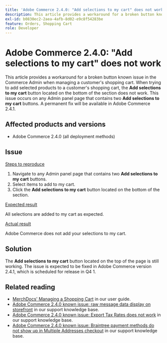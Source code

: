 ```yaml
---
title: 'Adobe Commerce 2.4.0: "Add selections to my cart" does not work'
description: This article provides a workaround for a broken button known issue in the Commerce Admin when managing a customer's shopping cart. When trying to add selected products to a customer's shopping cart, the **Add selections to my cart** button located on the bottom of the section does not work. This issue occurs on any Admin panel page that contains two **Add selections to my cart** buttons. A permanent fix will be available in Adobe Commerce 2.4.1.
exl-id: b0830ec2-2aea-4afb-8d02-e9c8f54283be
feature: Orders, Shopping Cart
role: Developer
---
```

# Adobe Commerce 2.4.0: "Add selections to my cart" does not work

This article provides a workaround for a broken button known issue in the Commerce Admin when managing a customer's shopping cart. When trying to add selected products to a customer's shopping cart, the **Add selections to my cart** button located on the bottom of the section does not work. This issue occurs on any Admin panel page that contains two **Add selections to my cart** buttons. A permanent fix will be available in Adobe Commerce 2.4.1.

## Affected products and versions

* Adobe Commerce 2.4.0 (all deployment methods)

## Issue

<u>Steps to reproduce</u>

1. Navigate to any Admin panel page that contains two **Add selections to my cart** buttons.
1. Select items to add to my cart.
1. Click the **Add selections to my cart** button located on the bottom of the section.

<u>Expected result</u>

All selections are added to my cart as expected.

<u>Actual result</u>

Adobe Commerce does not add your selections to my cart.

## Solution

The **Add selections to my cart** button located on the top of the page is still working. The issue is expected to be fixed in Adobe Commerce version 2.4.1, which is scheduled for release in Q4 1.

## Related reading

* [MerchDocs' Managing a Shopping Cart](https://docs.magento.com/user-guide/sales/shopping-assisted-cart-manage.html) in our user guide.
* [Adobe Commerce 2.4.0 known issue: raw message data display on storefront](/help/troubleshooting/storefront/magento-2-4-0-issue-storefront-raw-message-data-display.md) in our support knowledge base.
* [Adobe Commerce 2.4.0 known issue: Export Tax Rates does not work](/help/troubleshooting/miscellaneous/magento-2-4-0-known-issue-export-tax-rates-does-not-work.md) in our support knowledge base.
* [Adobe Commerce 2.4.0 known issue: Braintree payment methods do not show up in Multiple Addresses checkout](/help/troubleshooting/payments/magento-2-4-0-braintree-not-in-multiple-addresses-checkout.md) in our support knowledge base.
